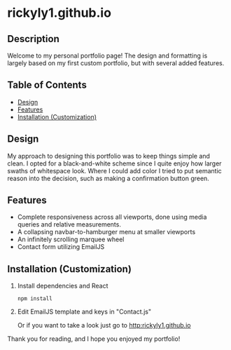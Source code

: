 # rickyly1.github.io

## Description
Welcome to my personal portfolio page! The design and formatting is largely based on my first custom portfolio, but with several added features.

## Table of Contents
- [Design](#design)
- [Features](#features)
- [Installation (Customization)](#installation)

## Design
  My approach to designing this portfolio was to keep things simple and clean. I opted for a black-and-white scheme since I quite enjoy how larger swaths of whitespace look. Where I could add color I tried to put semantic reason into the decision, such as making a confirmation button green.

## Features
- Complete responsiveness across all viewports, done using media queries and relative measurements.
- A collapsing navbar-to-hamburger menu at smaller viewports
- An infinitely scrolling marquee wheel
- Contact form utilizing EmailJS

## Installation (Customization)
1. Install dependencies and React
   ```shell
   npm install
2. Edit EmailJS template and keys in "Contact.js"

   Or if you want to take a look just go to [http:rickyly1.github.io](https://rickyly1.github.io/)

  Thank you for reading, and I hope you enjoyed my portfolio!
